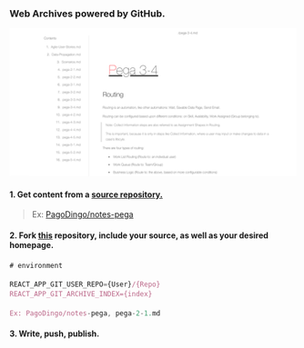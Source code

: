 ### Web Archives powered by GitHub.

<img src="./dochub-demo.png"/>

#### 1. Get content from a <u>source repository.</u>

> Ex: [PagoDingo/notes-pega](https://github.com/pagodingo/notes-pega)

#### 2. Fork <u>this</u> repository, include your source, as well as your desired homepage.

```js
# environment

REACT_APP_GIT_USER_REPO={User}/{Repo}
REACT_APP_GIT_ARCHIVE_INDEX={index}

Ex: PagoDingo/notes-pega, pega-2-1.md
```

#### 3. Write, push, publish.
